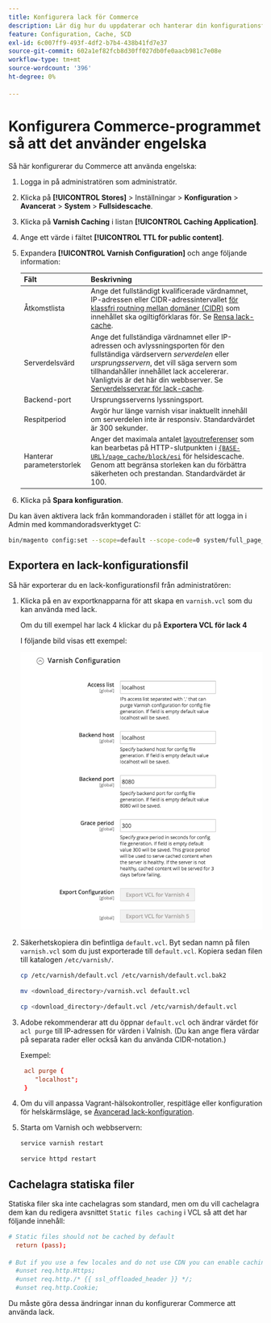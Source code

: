 ```yaml
---
title: Konfigurera lack för Commerce
description: Lär dig hur du uppdaterar och hanterar din konfigurationsfil för lack för Commerce-programmet.
feature: Configuration, Cache, SCD
exl-id: 6c007ff9-493f-4df2-b7b4-438b41fd7e37
source-git-commit: 602a1ef82fcb8d30ff027db0fe0aacb981c7e08e
workflow-type: tm+mt
source-wordcount: '396'
ht-degree: 0%

---
```


# Konfigurera Commerce-programmet så att det använder engelska

Så här konfigurerar du Commerce att använda engelska:

1. Logga in på administratören som administratör.
1. Klicka på **[!UICONTROL Stores]** > Inställningar > **Konfiguration** > **Avancerat** > **System** > **Fullsidescache**.
1. Klicka på **Varnish Caching** i listan **[!UICONTROL Caching Application]**.
1. Ange ett värde i fältet **[!UICONTROL TTL for public content]**.
1. Expandera **[!UICONTROL Varnish Configuration]** och ange följande information:

   | Fält | Beskrivning |
   | ----- | ----------- |
   | Åtkomstlista | Ange det fullständigt kvalificerade värdnamnet, IP-adressen eller CIDR-adressintervallet [för klassfri routning mellan domäner (CIDR)](https://www.digitalocean.com/community/tutorials/understanding-ip-addresses-subnets-and-cidr-notation-for-networking) som innehållet ska ogiltigförklaras för. Se [Rensa lack-cache](https://varnish-cache.org/docs/3.0/tutorial/purging.html). |
   | Serverdelsvärd | Ange det fullständiga värdnamnet eller IP-adressen och avlyssningsporten för den fullständiga värdservern _serverdelen_ eller _ursprungsservern_, det vill säga servern som tillhandahåller innehållet lack accelererar. Vanligtvis är det här din webbserver. Se [Serverdelsservrar för lack-cache](https://www.varnish-cache.org/docs/trunk/users-guide/vcl-backends.html). |
   | Backend-port | Ursprungsserverns lyssningsport. |
   | Respitperiod | Avgör hur länge varnish visar inaktuellt innehåll om serverdelen inte är responsiv. Standardvärdet är 300 sekunder. |
   | Hanterar parameterstorlek | Anger det maximala antalet [layoutreferenser](https://developer.adobe.com/commerce/frontend-core/guide/layouts/#layout-handles) som kan bearbetas på HTTP-slutpunkten i [`{BASE-URL}/page_cache/block/esi`](use-varnish-esi.md) för helsidescache. Genom att begränsa storleken kan du förbättra säkerheten och prestandan. Standardvärdet är 100. |

1. Klicka på **Spara konfiguration**.

Du kan även aktivera lack från kommandoraden i stället för att logga in i Admin med kommandoradsverktyget C:

```bash
bin/magento config:set --scope=default --scope-code=0 system/full_page_cache/caching_application 2
```

## Exportera en lack-konfigurationsfil

Så här exporterar du en lack-konfigurationsfil från administratören:

1. Klicka på en av exportknapparna för att skapa en `varnish.vcl` som du kan använda med lack.

   Om du till exempel har lack 4 klickar du på **Exportera VCL för lack 4**

   I följande bild visas ett exempel:

   ![Konfigurera Commerce att använda engelska i administratören](../../assets/configuration/varnish-admin-22.png)

1. Säkerhetskopiera din befintliga `default.vcl`. Byt sedan namn på filen `varnish.vcl` som du just exporterade till `default.vcl`. Kopiera sedan filen till katalogen `/etc/varnish/`.

   ```bash
   cp /etc/varnish/default.vcl /etc/varnish/default.vcl.bak2
   ```

   ```bash
   mv <download_directory>/varnish.vcl default.vcl
   ```

   ```bash
   cp <download_directory>/default.vcl /etc/varnish/default.vcl
   ```

1. Adobe rekommenderar att du öppnar `default.vcl` och ändrar värdet för `acl purge` till IP-adressen för värden i Valnish. (Du kan ange flera värdar på separata rader eller också kan du använda CIDR-notation.)

   Exempel:

   ```conf
    acl purge {
       "localhost";
    }
   ```

1. Om du vill anpassa Vagrant-hälsokontroller, respitläge eller konfiguration för helskärmsläge, se [Avancerad lack-konfiguration](config-varnish-advanced.md).

1. Starta om Varnish och webbservern:

   ```bash
   service varnish restart
   ```

   ```bash
   service httpd restart
   ```

## Cachelagra statiska filer

Statiska filer ska inte cachelagras som standard, men om du vill cachelagra dem kan du redigera avsnittet `Static files caching` i VCL så att det har följande innehåll:

```conf
# Static files should not be cached by default
  return (pass);

# But if you use a few locales and do not use CDN you can enable caching static files by commenting previous line (#return (pass);) and uncommenting next 3 lines
  #unset req.http.Https;
  #unset req.http./* {{ ssl_offloaded_header }} */;
  #unset req.http.Cookie;
```

Du måste göra dessa ändringar innan du konfigurerar Commerce att använda lack.
